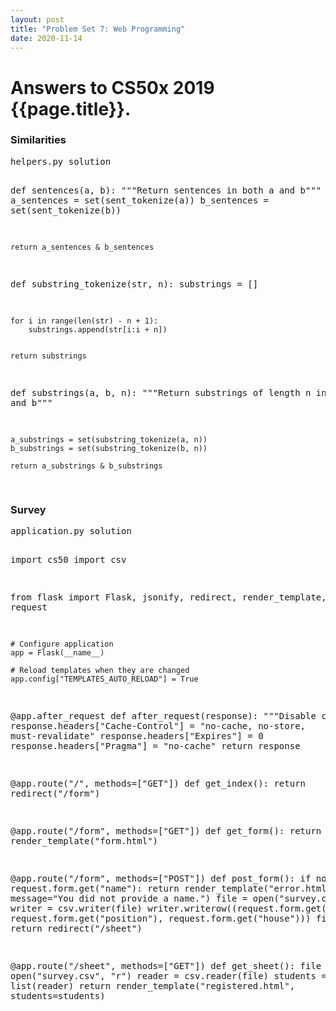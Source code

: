 ```yaml
---
layout: post
title: "Problem Set 7: Web Programming"
date: 2020-11-14
---
```


<h1>Answers to CS50x 2019 {{page.title}}.
</h1>

<h3>Similarities </h3>
<PRE>
helpers.py solution

def sentences(a, b):
    """Return sentences in both a and b"""
    a_sentences = set(sent_tokenize(a))
    b_sentences = set(sent_tokenize(b))

    return a_sentences & b_sentences


def substring_tokenize(str, n):
    substrings = []

    for i in range(len(str) - n + 1):
        substrings.append(str[i:i + n])


    return substrings


def substrings(a, b, n):
    """Return substrings of length n in both a and b"""

    a_substrings = set(substring_tokenize(a, n))
    b_substrings = set(substring_tokenize(b, n))

    return a_substrings & b_substrings

</PRE>

<h3>Survey </h3>
<PRE>
application.py solution

import cs50
import csv

from flask import Flask, jsonify, redirect, render_template, request

    # Configure application
    app = Flask(__name__)

    # Reload templates when they are changed
    app.config["TEMPLATES_AUTO_RELOAD"] = True


@app.after_request
def after_request(response):
    """Disable caching"""
    response.headers["Cache-Control"] = "no-cache, no-store, must-revalidate"
    response.headers["Expires"] = 0
    response.headers["Pragma"] = "no-cache"
    return response


@app.route("/", methods=["GET"])
def get_index():
    return redirect("/form")


@app.route("/form", methods=["GET"])
def get_form():
    return render_template("form.html")


@app.route("/form", methods=["POST"])
def post_form():
    if not request.form.get("name"):
        return render_template("error.html", message="You did not provide a name.")
    file = open("survey.csv", "a")
    writer = csv.writer(file)
    writer.writerow((request.form.get("name"), request.form.get("position"), request.form.get("house")))
    file.close()
    return redirect("/sheet")

@app.route("/sheet", methods=["GET"])
def get_sheet():
    file = open("survey.csv", "r")
    reader = csv.reader(file)
    students = list(reader)
    return render_template("registered.html", students=students)


</PRE>

